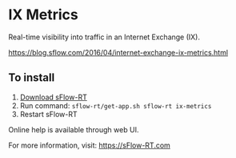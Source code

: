 # IX Metrics

Real-time visibility into traffic in an Internet Exchange (IX).

https://blog.sflow.com/2016/04/internet-exchange-ix-metrics.html

## To install

1. [Download sFlow-RT](https://sflow-rt.com/download.php)
2. Run command: `sflow-rt/get-app.sh sflow-rt ix-metrics`
3. Restart sFlow-RT

Online help is available through web UI.

For more information, visit:
https://sFlow-RT.com
